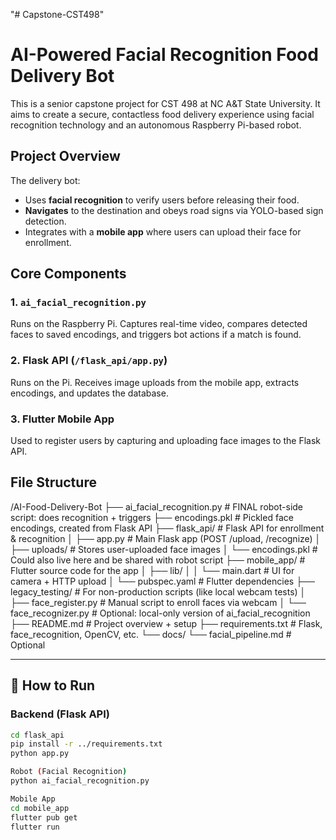 "# Capstone-CST498" 
# AI-Powered Facial Recognition Food Delivery Bot

This is a senior capstone project for CST 498 at NC A&T State University. It aims to create a secure, contactless food delivery experience using facial recognition technology and an autonomous Raspberry Pi-based robot.

## Project Overview

The delivery bot:
- Uses **facial recognition** to verify users before releasing their food.
- **Navigates** to the destination and obeys road signs via YOLO-based sign detection.
- Integrates with a **mobile app** where users can upload their face for enrollment.

## Core Components

### 1. `ai_facial_recognition.py`
Runs on the Raspberry Pi. Captures real-time video, compares detected faces to saved encodings, and triggers bot actions if a match is found.

### 2. Flask API (`/flask_api/app.py`)
Runs on the Pi. Receives image uploads from the mobile app, extracts encodings, and updates the database.

### 3. Flutter Mobile App
Used to register users by capturing and uploading face images to the Flask API.

## File Structure

/AI-Food-Delivery-Bot
├── ai_facial_recognition.py          # FINAL robot-side script: does recognition + triggers
├── encodings.pkl                     # Pickled face encodings, created from Flask API
├── flask_api/                        # Flask API for enrollment & recognition
│   ├── app.py                        # Main Flask app (POST /upload, /recognize)
│   ├── uploads/                      # Stores user-uploaded face images
│   └── encodings.pkl                 # Could also live here and be shared with robot script
├── mobile_app/                       # Flutter source code for the app
│   ├── lib/
│   │   └── main.dart                 # UI for camera + HTTP upload
│   └── pubspec.yaml                  # Flutter dependencies
├── legacy_testing/                  # For non-production scripts (like local webcam tests)
│   ├── face_register.py             # Manual script to enroll faces via webcam
│   └── face_recognizer.py           # Optional: local-only version of ai_facial_recognition
├── README.md                         # Project overview + setup
├── requirements.txt                  # Flask, face_recognition, OpenCV, etc.
└── docs/
    └── facial_pipeline.md           # Optional

-----------------------------------------------------------------


## 🚀 How to Run

### Backend (Flask API)
```bash
cd flask_api
pip install -r ../requirements.txt
python app.py

Robot (Facial Recognition)
python ai_facial_recognition.py

Mobile App
cd mobile_app
flutter pub get
flutter run
